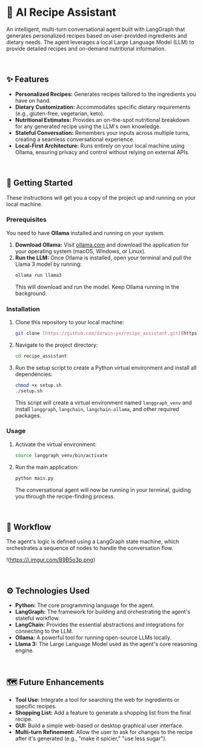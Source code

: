 # 🍜 AI Recipe Assistant

An intelligent, multi-turn conversational agent built with LangGraph that generates personalized recipes based on user-provided ingredients and dietary needs. The agent leverages a local Large Language Model (LLM) to provide detailed recipes and on-demand nutritional information.

<br>

## ✨ Features

- **Personalized Recipes:** Generates recipes tailored to the ingredients you have on hand.
- **Dietary Customization:** Accommodates specific dietary requirements (e.g., gluten-free, vegetarian, keto).
- **Nutritional Estimates:** Provides an on-the-spot nutritional breakdown for any generated recipe using the LLM's own knowledge.
- **Stateful Conversation:** Remembers your inputs across multiple turns, creating a seamless conversational experience.
- **Local-First Architecture:** Runs entirely on your local machine using Ollama, ensuring privacy and control without relying on external APIs.

<br>

## 🚀 Getting Started

These instructions will get you a copy of the project up and running on your local machine.

### Prerequisites

You need to have **Ollama** installed and running on your system.

1.  **Download Ollama:** Visit [ollama.com](https://ollama.com/) and download the application for your operating system (macOS, Windows, or Linux).
2.  **Run the LLM:** Once Ollama is installed, open your terminal and pull the Llama 3 model by running:
    ```bash
    ollama run llama3
    ```
    This will download and run the model. Keep Ollama running in the background.

### Installation

1.  Clone this repository to your local machine:
    ```bash
    git clone [https://github.com/darwin-ye/recipe_assistant.git](https://github.com/darwin-ye/recipe_assistant.git)
    ```
2.  Navigate to the project directory:
    ```bash
    cd recipe_assistant
    ```
3.  Run the setup script to create a Python virtual environment and install all dependencies:
    ```bash
    chmod +x setup.sh
    ./setup.sh
    ```
    This script will create a virtual environment named `langgraph_venv` and install `langgraph`, `langchain`, `langchain-ollama`, and other required packages.

### Usage

1.  Activate the virtual environment:
    ```bash
    source langgraph_venv/bin/activate
    ```
2.  Run the main application:
    ```bash
    python main.py
    ```
    The conversational agent will now be running in your terminal, guiding you through the recipe-finding process.

<br>

## 🧠 Workflow

The agent's logic is defined using a LangGraph state machine, which orchestrates a sequence of nodes to handle the conversation flow.

!(https://i.imgur.com/B9B5o3p.png)

<br>

## ⚙️ Technologies Used

- **Python:** The core programming language for the agent.
- **LangGraph:** The framework for building and orchestrating the agent's stateful workflow.
- **LangChain:** Provides the essential abstractions and integrations for connecting to the LLM.
- **Ollama:** A powerful tool for running open-source LLMs locally.
- **Llama 3:** The Large Language Model used as the agent's core reasoning engine.

<br>

## 🗺️ Future Enhancements

- **Tool Use:** Integrate a tool for searching the web for ingredients or specific recipes.
- **Shopping List:** Add a feature to generate a shopping list from the final recipe.
- **GUI:** Build a simple web-based or desktop graphical user interface.
- **Multi-turn Refinement:** Allow the user to ask for changes to the recipe after it's generated (e.g., "make it spicier," "use less sugar").


